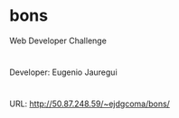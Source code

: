 # bons
Web Developer Challenge
#
Developer: Eugenio Jauregui
#
URL: http://50.87.248.59/~ejdgcoma/bons/
